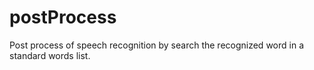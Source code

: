 # postProcess
Post process of speech recognition by search the  recognized word in a standard words list. 
